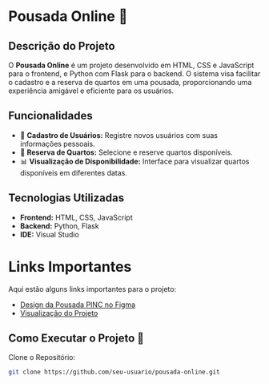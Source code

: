 # Pousada Online 🌴

## Descrição do Projeto
O **Pousada Online** é um projeto desenvolvido em HTML, CSS e JavaScript para o frontend, e Python com Flask para o backend. O sistema visa facilitar o cadastro e a reserva de quartos em uma pousada, proporcionando uma experiência amigável e eficiente para os usuários.

## Funcionalidades
- 🏨 **Cadastro de Usuários:** Registre novos usuários com suas informações pessoais.
- 📅 **Reserva de Quartos:** Selecione e reserve quartos disponíveis.
- 📊 **Visualização de Disponibilidade:** Interface para visualizar quartos disponíveis em diferentes datas.

## Tecnologias Utilizadas
- **Frontend:** HTML, CSS, JavaScript
- **Backend:** Python, Flask
- **IDE:** Visual Studio

# Links Importantes

Aqui estão alguns links importantes para o projeto:

- [Design da Pousada PINC no Figma](https://www.figma.com/design/GlZQbM6AardIXupL15uPoG/Pousada_PINC?node-id=1-2&t=RyWhzfUOVdN9HwEi-1)
- [Visualização do Projeto](https://caiodalnegro.github.io/ProjetoPousada/)

## Como Executar o Projeto 🚀
Clone o Repositório:
```bash
git clone https://github.com/seu-usuario/pousada-online.git
